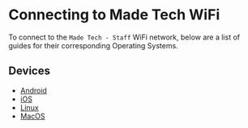 # Connecting to Made Tech WiFi

To connect to the `Made Tech - Staff` WiFi network, below are a list of guides for their corresponding Operating Systems.

## Devices

* [Android](android)
* [iOS](ios)
* [Linux](linux)
* [MacOS](macos)
